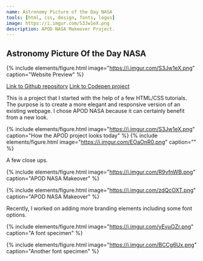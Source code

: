 ```yaml
---
name: Astronomy Picture of the Day NASA
tools: [html, css, design, fonts, logos]
image: https://i.imgur.com/S3Jw1eX.png
description: APOD NASA Makeover Project.
---
```


## Astronomy Picture Of the Day NASA

{% include elements/figure.html image="https://i.imgur.com/S3Jw1eX.png" caption="Website Preview" %}

[Link to Github repository](https://github.com/lmldvd/APOD-NASA-Makeover)
[Link to Codepen project](https://codepen.io/lmldvd/project/editor/ZQgnbW)

This is a project that I started with the help of a few HTML/CSS tutorials. The purpose is to create a more elegant and responsive version of an existing webpage. I chose APOD NASA because it can certainly benefit from a new look.

{% include elements/figure.html image="https://i.imgur.com/S3Jw1eX.png" caption="How the APOD project looks today" %}
{% include elements/figure.html image="https://i.imgur.com/EOaOnR0.png" caption="" %}

A few close ups.

{% include elements/figure.html image="https://i.imgur.com/R9vfnWB.png" caption="APOD NASA Makeover" %}

{% include elements/figure.html image="https://i.imgur.com/zdQcOXT.png" caption="APOD NASA Makeover" %}

Recently, I worked on adding more branding elements including some font options.

{% include elements/figure.html image="https://i.imgur.com/yEvuOZr.png" caption="A font specimen" %}

{% include elements/figure.html image="https://i.imgur.com/BCCg6Ux.png" caption="Another font specimen" %}

